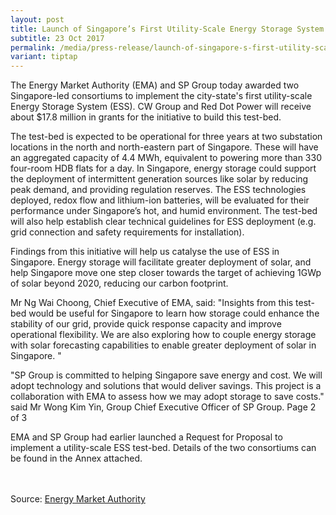 ```yaml
---
layout: post
title: Launch of Singapore’s First Utility-Scale Energy Storage System
subtitle: 23 Oct 2017
permalink: /media/press-release/launch-of-singapore-s-first-utility-scale-energy-storage-system/
variant: tiptap
---
```

<p>The Energy Market Authority (EMA) and SP Group today awarded two Singapore-led consortiums to implement the city-state's first utility-scale Energy Storage System (ESS). CW Group and Red Dot Power will receive about $17.8 million in grants for the initiative to build this test-bed.</p><p>The test-bed is expected to be operational for three years at two substation locations in the north and north-eastern part of Singapore. These will have an aggregated capacity of 4.4 MWh, equivalent to powering more than 330 four-room HDB flats for a day. In Singapore, energy storage could support the deployment of intermittent generation sources like solar by reducing peak demand, and providing regulation reserves. The ESS technologies deployed, redox flow and lithium-ion batteries, will be evaluated for their performance under Singapore’s hot, and humid environment. The test-bed will also help establish clear technical guidelines for ESS deployment (e.g. grid connection and safety requirements for installation).</p><p>Findings from this initiative will help us catalyse the use of ESS in Singapore. Energy storage will facilitate greater deployment of solar, and help Singapore move one step closer towards the target of achieving 1GWp of solar beyond 2020, reducing our carbon footprint.</p><p>Mr Ng Wai Choong, Chief Executive of EMA, said: "Insights from this test-bed would be useful for Singapore to learn how storage could enhance the stability of our grid, provide quick response capacity and improve operational flexibility. We are also exploring how to couple energy storage with solar forecasting capabilities to enable greater deployment of solar in Singapore. "</p><p>"SP Group is committed to helping Singapore save energy and cost. We will adopt technology and solutions that would deliver savings. This project is a collaboration with EMA to assess how we may adopt storage to save costs." said Mr Wong Kim Yin, Group Chief Executive Officer of SP Group. Page 2 of 3</p><p>EMA and SP Group had earlier launched a Request for Proposal to implement a utility-scale ESS test-bed. Details of the two consortiums can be found in the Annex attached. <br><br><br></p><p>Source: <a href="https://www.ema.gov.sg/news-events/news/media-releases/2017/launch-of-singapores-first-utility-scale-energy-storage-system" rel="noopener noreferrer nofollow" target="_blank">Energy Market Authority</a></p>